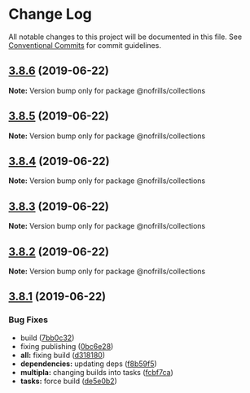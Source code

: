# Change Log

All notable changes to this project will be documented in this file.
See [Conventional Commits](https://conventionalcommits.org) for commit guidelines.

## [3.8.6](https://github.com/nativecode-dev/nofrills/compare/@nofrills/collections@3.8.5...@nofrills/collections@3.8.6) (2019-06-22)

**Note:** Version bump only for package @nofrills/collections





## [3.8.5](https://github.com/nativecode-dev/nofrills/compare/@nofrills/collections@3.8.2...@nofrills/collections@3.8.5) (2019-06-22)

**Note:** Version bump only for package @nofrills/collections





## [3.8.4](https://github.com/nativecode-dev/nofrills/compare/@nofrills/collections@3.8.3...@nofrills/collections@3.8.4) (2019-06-22)

**Note:** Version bump only for package @nofrills/collections





## [3.8.3](https://github.com/nativecode-dev/nofrills/compare/@nofrills/collections@3.8.2...@nofrills/collections@3.8.3) (2019-06-22)

**Note:** Version bump only for package @nofrills/collections





## [3.8.2](https://github.com/nativecode-dev/nofrills/compare/@nofrills/collections@3.8.1...@nofrills/collections@3.8.2) (2019-06-22)

**Note:** Version bump only for package @nofrills/collections





## [3.8.1](https://github.com/nativecode-dev/nofrills/compare/@nofrills/collections@3.8.0...@nofrills/collections@3.8.1) (2019-06-22)


### Bug Fixes

* build ([7bb0c32](https://github.com/nativecode-dev/nofrills/commit/7bb0c32))
* fixing publishing ([0bc6e28](https://github.com/nativecode-dev/nofrills/commit/0bc6e28))
* **all:** fixing build ([d318180](https://github.com/nativecode-dev/nofrills/commit/d318180))
* **dependencies:** updating deps ([f8b59f5](https://github.com/nativecode-dev/nofrills/commit/f8b59f5))
* **multipla:** changing builds into tasks ([fcbf7ca](https://github.com/nativecode-dev/nofrills/commit/fcbf7ca))
* **tasks:** force build ([de5e0b2](https://github.com/nativecode-dev/nofrills/commit/de5e0b2))
